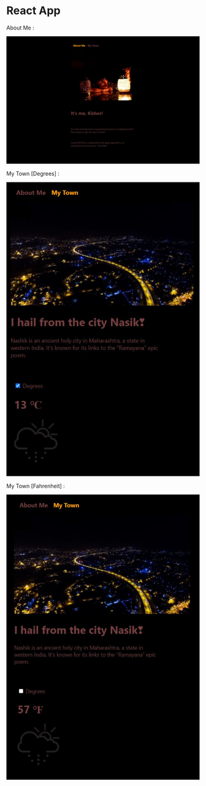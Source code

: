 # React App 

About Me : 


![screenshot 1](AboutMePage.JPG)

My Town [Degrees] : 


![screenshot 1](MyTownDegree.JPG)


My Town [Fahrenheit] :


![screenshot 1](MyTownF.JPG)
